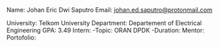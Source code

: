 Name:       Johan Eric Dwi Saputro
Email:      johan.ed.saputro@protonmail.com

University: Telkom University
Department: Departement of Electrical Engineering
GPA:        3.49
Intern:
-Topic:     ORAN DPDK
-Duration:
Mentor:
Portofolio:
